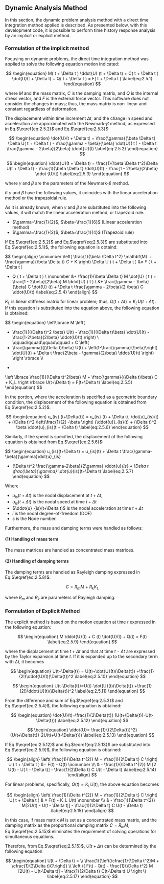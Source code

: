 <script type="text/x-mathjax-config">
MathJax.Hub.Config({
  tex2jax: {
    inlineMath: [['$','$'], ['\\(','\\)']],
    processEscapes: true
  },
  TeX: {
    equationNumbers: {
      autoNumber: "AMS"
    }
  },
  CommonHTML: { matchFontHeight: true },
  displayAlign: "center"
});
</script>
<script src='https://cdnjs.cloudflare.com/ajax/libs/mathjax/2.7.5/MathJax.js?config=TeX-MML-AM_CHTML' async></script>

## Dynamic Analysis Method

In this section, the dynamic problem analysis method with a direct time integration method applied is described. As presented below, with this development code, it is possible to perform time history response analysis by an implicit or explicit method. 

### Formulation of the implicit method

Focusing on dynamic problems, the direct time integration method was applied to solve the following equation motion indicated: 

$$
\begin{equation}
M( t + \Delta t ) \ddot{U} (t + \Delta t) + C( t + \Delta t ) \dot{U}(t + \Delta t) + Q( t + \Delta t ) = F( t + \Delta t )
\label{eq:2.5.1}
\end{equation}
$$

where $M$ and the mass matrix, $C$ is the damping matrix, and $Q$ is the internal stress vector, and $F$ is the external force vector. This software does not consider the changes in mass; thus, the mass matrix is non-linear and constant regardless of deformation.

The displacement within time increment $\Delta t$, and the change in speed and acceleration are approximated with the Newmark-$\beta$ method, as expressed in Eq.$\eqref{eq:2.5.2}$ and Eq.$\eqref{eq:2.5.3}$:

$$
\begin{equation}
\dot{U}(t + \Delta t) =
\frac{\gamma}{\beta \Delta t} \Delta U( t + \Delta t ) - \frac{\gamma - \beta}{\beta} \dot{U}( t ) - \Delta t \frac{\gamma - 2\beta}{2\beta} \ddot{U}(t)
\label{eq:2.5.2}
\end{equation}
$$

$$
\begin{equation}
\ddot{U}(t + \Delta t) = \frac{1}{\beta \Delta t^2}\Delta U(t + \Delta t) - \frac{1}{\beta \Delta t} \dot{U}(t) - \frac{1 - 2\beta}{2\beta} \ddot {U}(t)
\label{eq:2.5.3}
\end{equation}
$$

where $\gamma$ and $\beta$ are the parameters of the Newmark-$\beta$ method.

if $\gamma$ and $\beta$ have the following values, it coincides with the linear acceleration method or the trapezoidal rule.

As it is already known, when $\gamma$ and $\beta$ are substituted into the following values, it will match the linear acceleration method, or trapezoid rule.

  - $\gamma=\frac{1}{2}$, $\beta=\frac{1}{6}$ (Linear acceleration method)
  - $\gamma=\frac{1}{2}$, $\beta=\frac{1}{4}$ (Trapezoid rule)

If Eq.$\eqref{eq:2.5.2}$ and Eq.$\eqref{eq:2.5.3}$ are substituted into Eq.$\eqref{eq:2.5.1}$, the following equation is obtaind:

$$
\begin{align}
\nonumber \left( \frac{1}{\beta \Delta t^2} \mathbf{M} + \frac{\gamma}{\beta \Delta t} C + K \right) \Delta U ( t + \Delta t ) &= F ( t + \Delta t )
- Q ( t + \Delta t ) \\
\nonumber &+ \frac{1}{\beta \Delta t} M \dot{U} ( t )
           + \frac{1 - 2\beta}{2\beta} M \ddot{U} ( t ) \\
&+ \frac{\gamma - \beta}{\beta} C \dot{U} (t)
           + \Delta t \frac{\gamma - 2\beta}{2 \beta} C \ddot{U}(t)
\label{eq:2.5.4}
\end{align}
$$

$K_L$ is linear stiffness matrix for linear problem; thus, $Q ( t + \Delta t ) = K_L U (t + \Delta t)$. If this equation is substituted into the equation above, the following equation is obtained:

$$
\begin{equation}
\left\lbrace
M
\left(
 - \frac{1}{(\Delta t)^2 \beta} U(t) - \frac{1}{(\Delta t)\beta} \dot{U}(t) - \frac{1-2\beta}{2\beta} \ddot{U}(t)
\right) \\\
\qquad\qquad\qquad\qquad +
C
\left(
 - \frac{\gamma}{(\Delta t)\beta} U(t) + \left(1-\frac{\gamma}{\beta}\right) \dot{U}(t) + \Delta t \frac{2\beta - \gamma}{2\beta} \ddot{U}(t)
\right)
\right \rbrace \\\
+
\left \lbrace
 \frac{1}{(\Delta t)^2\beta} M + \frac{\gamma}{(\Delta t)\beta} C + K_L
\right \rbrace
U(t+\Delta t)
= F(t+\Delta t)
\label{eq:2.5.5}
\end{equation}
$$

In the portion, where the acceleration is specified as a geometric boundary condition, the displacement of the following equation is obtained from Eq.$\eqref{eq:2.5.2}$.


$$
\begin{equation}
u_{is} (t+\Delta{t}) = u_{is} (t) + \Delta t\, \dot{u}_{is}(t) + (\Delta t)^2 \left(\frac{1}{2} -\beta \right) {\ddot{u}}_{is}(t) + (\Delta t)^2 \beta \ddot{u}_{is}(t + \Delta t)
\label{eq:2.5.6}
\end{equation}
$$

Similarly, if the speed is specified, the displacement of the following equation is obtained from Eq.$\eqref{eq:2.5.6}$:

$$
\begin{equation}
u_{is}(t+\Delta t) = u_{is}(t) + \Delta t \frac{\gamma-\beta}{\gamma}\dot{u}_{is}
+ (\Delta t)^2 \frac{\gamma-2\beta}{2\gamma} \ddot{u}_{is} + \Delta t \frac{\beta}{\gamma} \dot{u}_{is}(t+\Delta t)
\label{eq:2.5.7}
\end{equation}
$$

Where 

  - $u_{is}(t+\Delta t)$ is the nodal displacement at $t + \Delta t$,
  - $\dot{u}_{is}(t+\Delta t)$ is the nodal speed at time $t + \Delta t$ 
  - $\ddot{u}_{is}(t+\Delta t)$ is the nodal acceleration at time $t + \Delta t$
  - $i$ is the nodal degree-of-freedom (DOF)
  - $s$ is the Node number.

Furthermore, the mass and damping terms were handled as follows: 

#### (1) Handling of mass term

The mass matrices are handled as concentrated mass matrices. 

#### (2) Handling of damping terms

The damping terms are handled as Rayleigh damping expressed in Eq.$\eqref{eq:2.5.8}$.

$$
\begin{equation}
C = R_m M + R_k K_L
\label{eq:2.5.8}
\end{equation}
$$

where $R_m$ and $R_k$ are parameters of Rayleigh damping.

### Formulation of Explicit Method

The explicit method is based on the motion equation at time $t$ expressed in the following equation: 

$$
\begin{equation}
M \ddot{U}(t) + C (t) \dot{U}(t) + Q(t) = F(t)
\label{eq:2.5.9}
\end{equation}
$$

where the displacement at time $t + \Delta t$ and that at time $t - \Delta t$ are expressed by the Taylor expansion at time $t$. If it is expanded up to the secondary term with $\Delta t$, it becomes


$$
\begin{equation}
U(t+\Delta{t}) = U(t)+\dot{U}(t)(\Delta{t})
+\frac{1}{2!}\ddot{U}(t)(\Delta{t})^2
\label{eq:2.5.10}
\end{equation}
$$

$$
\begin{equation}
U(t-\Delta{t})=U(t)-\dot{U}(t)(\Delta{t})
+\frac{1}{2!}\ddot{U}(t)(\Delta{t})^2
\label{eq:2.5.11}
\end{equation}
$$

From the difference and sum of Eq.$\eqref{eq:2.5.3}$ and Eq.$\eqref{eq:2.5.4}$, the following equation is obtained:

$$
\begin{equation}
\dot{U}(t)=\frac{1}{2\Delta{t}}
(U(t+\Delta{t})-U(t-\Delta{t}))
\label{eq:2.5.12}
\end{equation}
$$

$$
\begin{equation}
\ddot{U}=
\frac{1}{(2\Delta{t})^2}
(U(t+\Delta{t})-2U(t)+U(t-\Delta{t}))
\label{eq:2.5.13}
\end{equation}
$$

If Eq.$\eqref{eq:2.5.12}$ and Eq.$\eqref{eq:2.5.13}$ are substituted into Eq.$\eqref{eq:2.5.9}$, the following equation is obtained:

$$
\begin{align}
\left( \frac{1}{\Delta t^{2}} M + \frac{1}{2\Delta t} C \right) U ( t + \Delta t ) &=
  F(t) - Q(t) \nonumber \\\
  & - \frac{1}{\Delta t^{2}} M [2 U(t) - U( t - \Delta t)] - \frac{1}{2\Delta t} C U(t - \Delta t)
\label{eq:2.5.14}
\end{align}
$$

For linear problems, specifically, $Q(t)=K_L U(t)$, the above equation becomes

$$
\begin{align}
\left( \frac{1}{\Delta t^{2}} M + \frac{1}{2\Delta t} C \right) U( t + \Delta t ) & = F(t) - K_L U(t) \nonumber \\\
  & - \frac{1}{\Delta t^{2}} M[2U(t) - U(t - \Delta t)] - \frac{1}{2\Delta t} C U(t - \Delta t)
\label{eq:2.5.15}
\end{align}
$$

In this case, if mass matrix $M$ is set as a concentrated mass matrix, and the damping matrix as the proportional damping matrix $C=R_m M$, Eq.$\eqref{eq:2.5.15}$ eliminates the requirement of solving operations for simultaneous equations. 

Therefore, from Eq.$\eqref{eq:2.5.15}$, $U(t+\Delta t)$ can be determined by the following equation:

$$
\begin{equation}
U(t + \Delta t)  = \\
\frac{1}{\left(\cfrac{1}{\Delta t^2}M + \cfrac{1}{2\Delta t}C\right)} \\
\left \{
F(t) - Q(t) - \frac{1}{\Delta t^2} M [2U(t) - U(t-\Delta t)] - \frac{1}{2\Delta t} C(t-\Delta t) U
\right \}
\label{eq:2.5.17}
\end{equation}
$$



